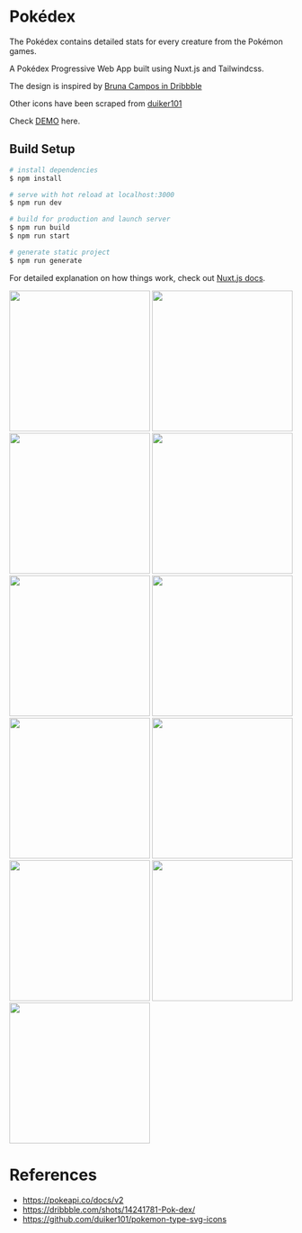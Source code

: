 # Pokédex

The Pokédex contains detailed stats for every creature from the Pokémon games.

A Pokédex Progressive Web App built using Nuxt.js and Tailwindcss.

The design is inspired by [Bruna Campos in Dribbble](https://dribbble.com/shots/14241781-Pok-dex/)

Other icons have been scraped from [duiker101](https://github.com/duiker101/pokemon-type-svg-icons)

Check [DEMO](http://ponnex-pokedex.netlify.app/) here.

## Build Setup

```bash
# install dependencies
$ npm install

# serve with hot reload at localhost:3000
$ npm run dev

# build for production and launch server
$ npm run build
$ npm run start

# generate static project
$ npm run generate
```

For detailed explanation on how things work, check out [Nuxt.js docs](https://nuxtjs.org).

[<img src="https://user-images.githubusercontent.com/10062054/106085019-6be43180-615a-11eb-9b43-0414645ca8ac.jpg" width="250"/>](https://user-images.githubusercontent.com/10062054/106085019-6be43180-615a-11eb-9b43-0414645ca8ac.jpg)
[<img src="https://user-images.githubusercontent.com/10062054/106085027-70a8e580-615a-11eb-8bf3-44e3748ada89.jpg" width="250"/>](https://user-images.githubusercontent.com/10062054/106085027-70a8e580-615a-11eb-8bf3-44e3748ada89.jpg)
[<img src="https://user-images.githubusercontent.com/10062054/106085030-71da1280-615a-11eb-8ebc-af80099c98dd.jpg" width="250"/>](https://user-images.githubusercontent.com/10062054/106085030-71da1280-615a-11eb-8ebc-af80099c98dd.jpg)
[<img src="https://user-images.githubusercontent.com/10062054/106085033-730b3f80-615a-11eb-80ad-090fbeda64dc.jpg" width="250"/>](https://user-images.githubusercontent.com/10062054/106085033-730b3f80-615a-11eb-80ad-090fbeda64dc.jpg)
[<img src="https://user-images.githubusercontent.com/10062054/106085034-73a3d600-615a-11eb-8ab1-0734da9980d0.jpg" width="250"/>](https://user-images.githubusercontent.com/10062054/106085034-73a3d600-615a-11eb-8ab1-0734da9980d0.jpg)
[<img src="https://user-images.githubusercontent.com/10062054/106085037-743c6c80-615a-11eb-8421-429cfe7d17a7.jpg" width="250"/>](https://user-images.githubusercontent.com/10062054/106085037-743c6c80-615a-11eb-8421-429cfe7d17a7.jpg)
[<img src="https://user-images.githubusercontent.com/10062054/106085039-74d50300-615a-11eb-9606-9de83b489b77.jpg" width="250"/>](https://user-images.githubusercontent.com/10062054/106085039-74d50300-615a-11eb-9606-9de83b489b77.jpg)
[<img src="https://user-images.githubusercontent.com/10062054/106085042-74d50300-615a-11eb-889f-ddd6e8950acf.jpg" width="250"/>](https://user-images.githubusercontent.com/10062054/106085042-74d50300-615a-11eb-889f-ddd6e8950acf.jpg)
[<img src="https://user-images.githubusercontent.com/10062054/106085046-756d9980-615a-11eb-8f19-111afca4d710.jpg" width="250"/>](https://user-images.githubusercontent.com/10062054/106085046-756d9980-615a-11eb-8f19-111afca4d710.jpg)
[<img src="https://user-images.githubusercontent.com/10062054/106085050-76063000-615a-11eb-85ec-16225dd37b05.jpg" width="250"/>](https://user-images.githubusercontent.com/10062054/106085050-76063000-615a-11eb-85ec-16225dd37b05.jpg)
[<img src="https://user-images.githubusercontent.com/10062054/106085052-769ec680-615a-11eb-96d5-83d86acabb8f.jpg" width="250"/>](https://user-images.githubusercontent.com/10062054/106085052-769ec680-615a-11eb-96d5-83d86acabb8f.jpg)

# References
- https://pokeapi.co/docs/v2
- https://dribbble.com/shots/14241781-Pok-dex/
- https://github.com/duiker101/pokemon-type-svg-icons
